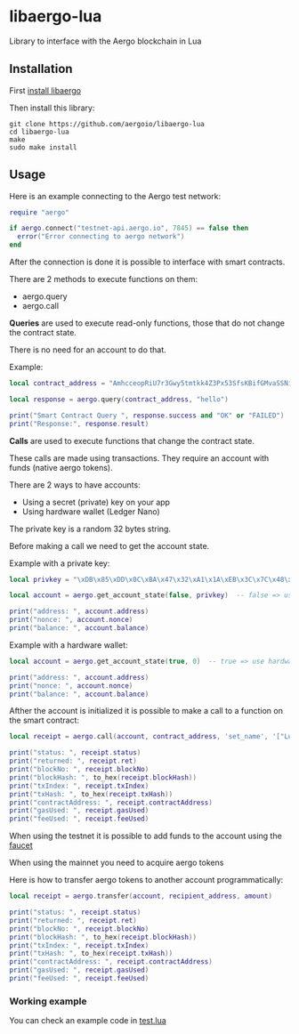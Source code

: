 # libaergo-lua

Library to interface with the Aergo blockchain in Lua


## Installation

First [install libaergo](https://github.com/aergoio/libaergo#dependencies)

Then install this library:

```
git clone https://github.com/aergoio/libaergo-lua
cd libaergo-lua
make
sudo make install
```

## Usage

Here is an example connecting to the Aergo test network:

```lua
require "aergo"

if aergo.connect("testnet-api.aergo.io", 7845) == false then
  error("Error connecting to aergo network")
end
```

After the connection is done it is possible to interface with smart contracts.

There are 2 methods to execute functions on them:

* aergo.query
* aergo.call

**Queries** are used to execute read-only functions, those that do not change the contract state.

There is no need for an account to do that.

Example:

```lua
local contract_address = "AmhcceopRiU7r3Gwy5tmtkk4Z3Px53SfsKBifGMvaSSNiyWrvKYe"

local response = aergo.query(contract_address, "hello")

print("Smart Contract Query ", response.success and "OK" or "FAILED")
print("Response:", response.result)
```

**Calls** are used to execute functions that change the contract state.

These calls are made using transactions. They require an account with funds (native aergo tokens).

There are 2 ways to have accounts:

* Using a secret (private) key on your app
* Using hardware wallet (Ledger Nano)

The private key is a random 32 bytes string.

Before making a call we need to get the account state.

Example with a private key:

```lua
local privkey = "\xDB\x85\xDD\x0C\xBA\x47\x32\xA1\x1A\xEB\x3C\x7C\x48\x91\xFB\xD2\xFE\xC4\x5F\xC7\x2D\xB3\x3F\xB6\x1F\x31\xEB\x57\xE7\x24\x61\x76"

local account = aergo.get_account_state(false, privkey)  -- false => use private key

print("address: ", account.address)
print("nonce: ", account.nonce)
print("balance: ", account.balance)
```

Example with a hardware wallet:

```lua
local account = aergo.get_account_state(true, 0)  -- true => use hardware wallet, the integer is the account index >= 0

print("address: ", account.address)
print("nonce: ", account.nonce)
print("balance: ", account.balance)
```

Afther the account is initialized it is possible to make a call to a function on the smart contract:

```lua
local receipt = aergo.call(account, contract_address, 'set_name', '["Lua!"]')

print("status: ", receipt.status)
print("returned: ", receipt.ret)
print("blockNo: ", receipt.blockNo)
print("blockHash: ", to_hex(receipt.blockHash))
print("txIndex: ", receipt.txIndex)
print("txHash: ", to_hex(receipt.txHash))
print("contractAddress: ", receipt.contractAddress)
print("gasUsed: ", receipt.gasUsed)
print("feeUsed: ", receipt.feeUsed)
```

When using the testnet it is possible to add funds to the account using the [faucet](https://faucet.aergoscan.io/)

When using the mainnet you need to acquire aergo tokens

Here is how to transfer aergo tokens to another account programmatically:

```lua
local receipt = aergo.transfer(account, recipient_address, amount)

print("status: ", receipt.status)
print("returned: ", receipt.ret)
print("blockNo: ", receipt.blockNo)
print("blockHash: ", to_hex(receipt.blockHash))
print("txIndex: ", receipt.txIndex)
print("txHash: ", to_hex(receipt.txHash))
print("contractAddress: ", receipt.contractAddress)
print("gasUsed: ", receipt.gasUsed)
print("feeUsed: ", receipt.feeUsed)
```


### Working example

You can check an example code in [test.lua](test.lua)
